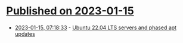 # [Published on 2023-01-15](index.md)

* [2023-01-15, 07:18:33](https://news.ycombinator.com/item?id=34387409) - [Ubuntu 22.04 LTS servers and phased apt updates](https://utcc.utoronto.ca/~cks/space/blog/linux/Ubuntu2204ServerPhasedUpdates)
